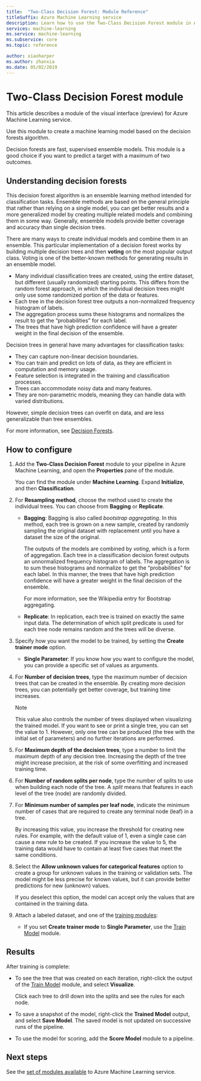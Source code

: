 ```yaml
---
title:  "Two-Class Decision Forest: Module Reference"
titleSuffix: Azure Machine Learning service
description: Learn how to use the Two-Class Decision Forest module in Azure Machine Learning service to create a machine learning model based on the decision forests algorithm.  
services: machine-learning
ms.service: machine-learning
ms.subservice: core
ms.topic: reference

author: xiaoharper
ms.author: zhanxia
ms.date: 05/02/2019
---
```

# Two-Class Decision Forest module

This article describes a module of the visual interface (preview) for Azure Machine Learning service.

Use this module to create a machine learning model based on the decision forests algorithm.  

Decision forests are fast, supervised ensemble models. This module is a good choice if you want to predict a target with a maximum of two outcomes. 

## Understanding decision forests

This decision forest algorithm is an ensemble learning method intended for classification tasks. Ensemble methods are based on the general principle that rather than relying on a single model, you can get better results and a more generalized model by creating multiple related models and combining them in some way. Generally, ensemble models provide better coverage and accuracy than single decision trees. 

There are many ways to create individual models and combine them in an ensemble. This particular implementation of a decision forest works by building multiple decision trees and then **voting** on the most popular output class. Voting is one of the better-known methods for generating results in an ensemble model. 

+ Many individual classification trees are created, using the entire dataset, but different (usually randomized) starting points. This differs from the random forest approach, in which the individual decision trees might only use some randomized portion of the data or features.
+ Each tree in the decision forest tree outputs a non-normalized frequency histogram of labels. 
+ The aggregation process sums these histograms and normalizes the result to get the “probabilities” for each label. 
+ The trees that have high prediction confidence will have a greater weight in the final decision of the ensemble.

Decision trees in general have many advantages for classification tasks:
  
- They can capture non-linear decision boundaries.
- You can train and predict on lots of data, as they are efficient in computation and memory usage.
- Feature selection is integrated in the training and classification processes.  
- Trees can accommodate noisy data and many features.  
- They are non-parametric models, meaning they can handle data with varied distributions. 

However, simple decision trees can overfit on data, and are less generalizable than tree ensembles.

For more information, see [Decision Forests](https://go.microsoft.com/fwlink/?LinkId=403677).  

## How to configure
  
1.  Add the **Two-Class Decision Forest** module to your pipeline in Azure Machine Learning, and open the **Properties** pane of the module. 

    You can find the module under **Machine Learning**. Expand **Initialize**, and then **Classification**.  
  
2.  For **Resampling method**, choose the method used to create the individual trees.  You can choose from **Bagging** or **Replicate**.  
  
    -   **Bagging**: Bagging is also called *bootstrap aggregating*. In this method, each tree is grown on a new sample, created by randomly sampling the original dataset with replacement until you have a dataset the size of the original.  
  
         The outputs of the models are combined by *voting*, which is a form of aggregation. Each tree in a classification decision forest outputs an unnormalized frequency histogram of labels. The aggregation is to sum these histograms and normalize to get the “probabilities” for each label. In this manner, the trees that have high prediction confidence will have a greater weight in the final decision of the ensemble.  
  
         For more information, see the Wikipedia entry for Bootstrap aggregating.  
  
    -   **Replicate**: In replication, each tree is trained on exactly the same input data. The determination of which split predicate is used for each tree node remains random and the trees will be diverse.   
  
3.  Specify how you want the model to be trained, by setting the **Create trainer mode** option.  
  
    -   **Single Parameter**: If you know how you want to configure the model, you can provide a specific set of values as arguments.
  
4.  For **Number of decision trees**, type the maximum number of decision trees that can be created in the ensemble. By creating more decision trees, you can potentially get better coverage, but training time increases.  
  
    > [!NOTE]
    >  This value also controls the number of trees displayed when visualizing the trained model. If you want to see or print a single tree, you can set the value to 1. However, only one tree can be produced (the tree with the initial set of parameters) and no further iterations are performed.
  
5.  For **Maximum depth of the decision trees**, type a number to limit the maximum depth of any decision tree. Increasing the depth of the tree might increase precision, at the risk of some overfitting and increased training time.
  
6.  For **Number of random splits per node**, type the number of splits to use when building each node of the tree. A *split* means that features in each level of the tree (node) are randomly divided.
  
7.  For **Minimum number of samples per leaf node**, indicate the minimum number of cases that are required to create any terminal node (leaf) in a tree.
  
     By increasing this value, you increase the threshold for creating new rules. For example, with the default value of 1, even a single case can cause a new rule to be created. If you increase the value to 5, the training data would have to contain at least five cases that meet the same conditions.  
  
8.  Select the **Allow unknown values for categorical features** option to create a group for unknown values in the training or validation sets. The model might be less precise for known values, but it can provide better predictions for new (unknown) values. 

     If you deselect this option, the model can accept only the values that are contained in the training data.
  
9. Attach a labeled dataset, and one of the [training modules](module-reference.md):  
  
    -   If you set **Create trainer mode** to **Single Parameter**, use the [Train Model](./train-model.md) module.  
  
    
## Results

After training is complete:

+ To see the tree that was created on each iteration, right-click the output of the [Train Model](./train-model.md) module, and select **Visualize**.
  
    Click each tree to drill down into the splits and see the rules for each node.

+ To save a snapshot of the model, right-click the **Trained Model** output, and select **Save Model**. The saved model is not updated on successive runs of the pipeline.

+ To use the model for scoring, add the **Score Model** module to a pipeline.


## Next steps

See the [set of modules available](module-reference.md) to Azure Machine Learning service. 